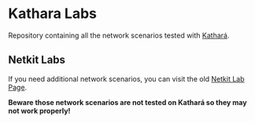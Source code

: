 # Kathara Labs

Repository containing all the network scenarios tested with [Kathará](https://github.com/KatharaFramework/Kathara).

## Netkit Labs

If you need additional network scenarios, you can visit the old [Netkit Lab Page](https://www.netkit.org/exams.html). 

**Beware those network scenarios are not tested on Kathará so they may not work properly!**
